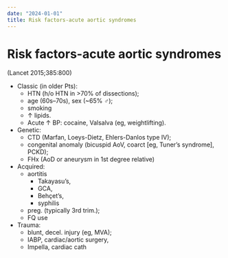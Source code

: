 ```yaml
---
date: "2024-01-01"
title: Risk factors-acute aortic syndromes
---
```



# Risk factors-acute aortic syndromes

(Lancet 2015;385:800)

- Classic (in older Pts):
  - HTN (h/o HTN in >70% of dissections);
  - age (60s–70s), sex (~65% ♂);
  - smoking
  - ↑ lipids.
  - Acute ↑ BP: cocaine, Valsalva (eg, weightlifting).
- Genetic:
  - CTD (Marfan, Loeys-Dietz, Ehlers-Danlos type IV);
  - congenital anomaly (bicuspid AoV, coarct [eg, Tuner’s syndrome], PCKD);
  - FHx (AoD or aneurysm in 1st degree relative)
- Acquired:
  - aortitis
    - Takayasu’s,
    - GCA,
    - Behçet’s,
    - syphilis
  - preg. (typically 3rd trim.);
  - FQ use
- Trauma:
  - blunt, decel. injury (eg, MVA);
  - IABP, cardiac/aortic surgery,
  - Impella, cardiac cath
